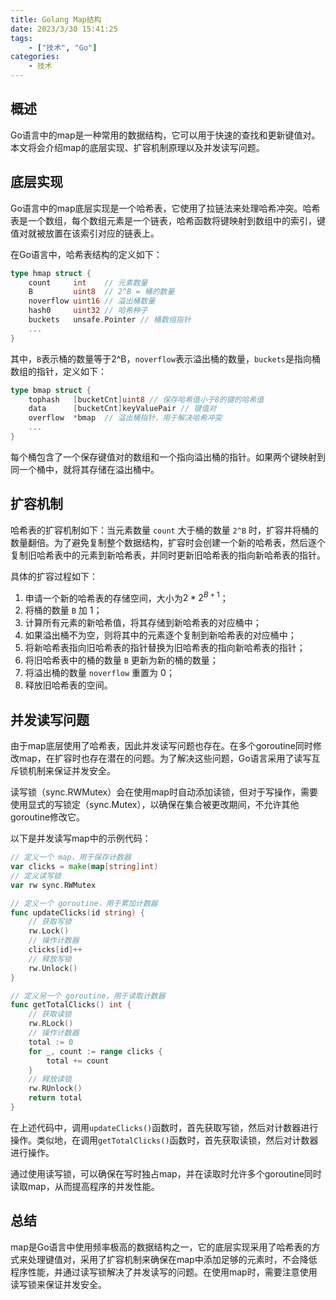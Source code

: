```yaml
---
title: Golang Map结构
date: 2023/3/30 15:41:25
tags: 
    - ["技术", "Go"]
categories:
    - 技术
---
```


## 概述

Go语言中的map是一种常用的数据结构，它可以用于快速的查找和更新键值对。本文将会介绍map的底层实现、扩容机制原理以及并发读写问题。

## 底层实现

Go语言中的map底层实现是一个哈希表，它使用了拉链法来处理哈希冲突。哈希表是一个数组，每个数组元素是一个链表，哈希函数将键映射到数组中的索引，键值对就被放置在该索引对应的链表上。

在Go语言中，哈希表结构的定义如下：

```go
type hmap struct {
    count     int    // 元素数量
    B         uint8  // 2^B = 桶的数量
    noverflow uint16 // 溢出桶数量
    hash0     uint32 // 哈希种子
    buckets   unsafe.Pointer // 桶数组指针
    ...
}
```

其中，`B`表示桶的数量等于2^B，`noverflow`表示溢出桶的数量，`buckets`是指向桶数组的指针，定义如下：

```go
type bmap struct {
    tophash   [bucketCnt]uint8 // 保存哈希值小于8的键的哈希值
    data      [bucketCnt]keyValuePair // 键值对
    overflow  *bmap  // 溢出桶指针，用于解决哈希冲突
    ...
}
```

每个桶包含了一个保存键值对的数组和一个指向溢出桶的指针。如果两个键映射到同一个桶中，就将其存储在溢出桶中。

## 扩容机制

哈希表的扩容机制如下：当元素数量 `count` 大于桶的数量 `2^B` 时，扩容并将桶的数量翻倍。为了避免复制整个数据结构，扩容时会创建一个新的哈希表，然后逐个复制旧哈希表中的元素到新哈希表，并同时更新旧哈希表的指向新哈希表的指针。

具体的扩容过程如下：

1. 申请一个新的哈希表的存储空间，大小为$2*2^{B+1}$；
2. 将桶的数量 `B` 加 1；
3. 计算所有元素的新哈希值，将其存储到新哈希表的对应桶中；
4. 如果溢出桶不为空，则将其中的元素逐个复制到新哈希表的对应桶中；
5. 将新哈希表指向旧哈希表的指针替换为旧哈希表的指向新哈希表的指针；
6. 将旧哈希表中的桶的数量 `B` 更新为新的桶的数量；
7. 将溢出桶的数量 `noverflow` 重置为 0；
8. 释放旧哈希表的空间。

## 并发读写问题

由于map底层使用了哈希表，因此并发读写问题也存在。在多个goroutine同时修改map，在扩容时也存在潜在的问题。为了解决这些问题，Go语言采用了读写互斥锁机制来保证并发安全。

读写锁（sync.RWMutex）会在使用map时自动添加读锁，但对于写操作，需要使用显式的写锁定（sync.Mutex），以确保在集合被更改期间，不允许其他goroutine修改它。

以下是并发读写map中的示例代码：

```go
// 定义一个 map，用于保存计数器
var clicks = make(map[string]int)
// 定义读写锁
var rw sync.RWMutex 

// 定义一个 goroutine，用于累加计数器
func updateClicks(id string) {
    // 获取写锁
    rw.Lock()
    // 操作计数器
    clicks[id]++
    // 释放写锁
    rw.Unlock()
}

// 定义另一个 goroutine，用于读取计数器
func getTotalClicks() int {
    // 获取读锁
    rw.RLock()
    // 操作计数器
    total := 0
    for _, count := range clicks {
        total += count
    }
    // 释放读锁
    rw.RUnlock()
    return total
}
```

在上述代码中，调用`updateClicks()`函数时，首先获取写锁，然后对计数器进行操作。类似地，在调用`getTotalClicks()`函数时，首先获取读锁，然后对计数器进行操作。

通过使用读写锁，可以确保在写时独占map，并在读取时允许多个goroutine同时读取map，从而提高程序的并发性能。

## 总结

map是Go语言中使用频率极高的数据结构之一，它的底层实现采用了哈希表的方式来处理键值对，采用了扩容机制来确保在map中添加足够的元素时，不会降低程序性能，并通过读写锁解决了并发读写的问题。在使用map时，需要注意使用读写锁来保证并发安全。

